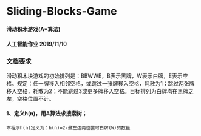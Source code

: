 # Sliding-Blocks-Game
#### 滑动积木游戏(A*算法)  
#### 人工智能作业 2019/11/10

### 文档要求  
滑动积木块游戏的初始排列是：BBWWE，B表示黑牌，W表示白牌，E表示空格。规定：任一牌移入相邻空格，或跳过一张牌移入空格，耗散为1；跳过两张牌移入空格，耗散为2；不能跳过3或更多牌移入空格。目标排列为白牌均在黑牌之左，空格位置不计。  
#### 1、定义h(n)，用A算法求搜索树；  
    本程序h(n)定义为：h(n)=2-最左边两位置时白牌(W)的数量  



